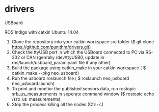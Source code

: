 drivers
=======

USBoard

ROS Indigo with catkin Ubuntu 14.04


1. Clone the repository into your catkin workspace src folder ($ git clone https://github.com/punithm/drivers.git)
2. Check the ttyUSB port in which the USBoard connected to PC via RS-232 or CAN (genrally /dev/ttyUSB0, update in ros/launch/usboard_param.yaml file if any other)
3. Build the package using catkin_make in your catkin workspace ( $ catkin_make --pkg neo_usboard)
4. Run the usboard roslaunch file ( $ roslaunch neo_usboard neo_usboard.launch)
5. To print and montior the published sensors data, run rostopic srb_us_measurements in seperate command window ($ rostopic echo /srb_us_measurements)
6. Stop the process killing all the nodes (Ctrl+c)
